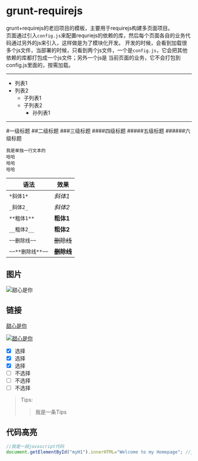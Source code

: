 # grunt-requirejs
grunt+requirejs的老旧项目的模板，主要用于requirejs构建多页面项目。<br/>
页面通过引入`config.js`来配置requriejs的依赖的库，然后每个页面各自的业务代码通过另外的js来引入，这样做是为了模块化开发。
开发的时候，会看到加载很多个js文件，当部署的时候，只看到两个js文件，一个是`config.js`，它会把其他依赖的库都打包成一个js文件；另外一个js是
当前页面的业务，它不会打包到config.js里面的，按需加载。

****

* 列表1
* 列表2
    * 子列表1
    * 子列表2
        * 孙列表1

______________
        
#一级标题
##二级标题
###三级标题
####四级标题
#####五级标题
######六级标题

```
我是单独一行文本的
哈哈
哈哈
哈哈
```

|语法|效果|
|---|----|
|`*斜体1*`|*斜体1*|
|`_斜体2_`|_斜体2_|
|`**粗体1**`|**粗体1**|
|`__粗体2__`|__粗体2__|
|`~~删除线~~`|~~删除线~~|
|`~~**删除线**~~`|~~**删除线**~~|
        

图片
------
![甜心是你][abc]

链接
---

[甜心是你][abc]

[![](http://service.ixingtu.com/ixtres/Advertisement/0bcebfecc18844778381e772433cba6f_shortPic.png '甜心是你')](http://service.ixingtu.com/ixtres/Advertisement/0bcebfecc18844778381e772433cba6f_shortPic.png "甜心是你")

[abc]:http://service.ixingtu.com/ixtres/Advertisement/0bcebfecc18844778381e772433cba6f_shortPic.png "甜心是你"

- [x] 选择
- [x] 选择
- [x] 选择
- [ ] 不选择
- [ ] 不选择
- [ ] 不选择

>Tips:
>>我是一条Tips

代码高亮
----
```javascript
//我是一段javascript代码
document.getElementById("myH1").innerHTML="Welcome to my Homepage"; //javascipt
```






















